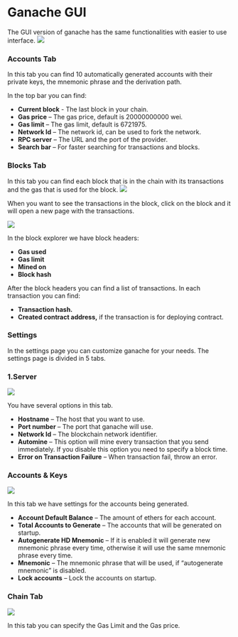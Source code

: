 # Ganache GUI
The GUI version of ganache has the same functionalities with easier to use interface.
![](/assets/ganache-truffle-images/ganache-gui.png)

### Accounts Tab
In this tab you can find 10 automatically generated accounts with their private keys, the mnemonic phrase and the derivation path. 

In the top bar you can find:
- **Current block** - The last block in your chain.
- **Gas price** – The gas price, default is 20000000000 wei.
- **Gas limit** – The gas limit, default is 6721975.
- **Network Id** – The network id, can be used to fork the network.
- **RPC server** – The URL and the port of the provider.
- **Search bar** – For faster searching for transactions and blocks.

### Blocks Tab
In this tab you can find each block that is in the chain with its transactions and the gas that is used for the block. 
![](/assets/ganache-truffle-images/ganache-gui-blocks.png)

When you want to see the transactions in the block, click on the block and it will open a new page with the transactions.

![](/assets/ganache-truffle-images/ganache-gui-block.png)

In the block explorer we have block headers:
- **Gas used**
- **Gas limit**
- **Mined on**
- **Block hash**

After the block headers you can find a list of transactions. 
In each transaction you can find:
- **Transaction hash.**
- **Created contract address,** if the transaction is for deploying contract.

### Settings
In the settings page you can customize ganache for your needs. The settings page is divided in 5 tabs.

### 1.Server
![](/assets/ganache-truffle-images/ganache-server-general.png)

You have several options in this tab.
- **Hostname** – The host that you want to use.
- **Port number** – The port that ganache will use.
- **Network Id** – The blockchain network identifier.
- **Automine** – This option will mine every transaction that you send immediately. If you disable this option you need to specify a block time.
- **Error on Transaction Failure** – When transaction fail, throw an error.

### Accounts & Keys
![](/assets/ganache-truffle-images/ganache-gui-settings-account-and-keys.png)

In this tab we have settings for the accounts being generated.
- **Account Default Balance** – The amount of ethers for each account.
- **Total Accounts to Generate** – The accounts that will be generated on startup.
- **Autogenerate HD Mnemonic** – If it is enabled it will generate new mnemonic phrase every time, otherwise it will use the same mnemonic phrase every time.
- **Mnemonic** – The mnemonic phrase that will be used, if “autogenerate mnemonic” is disabled.
- **Lock accounts** – Lock the accounts on startup.

### Chain Tab
![](/assets/ganache-truffle-images/ganache-gui-gas.png)

In this tab you can specify the Gas Limit and the Gas price.

